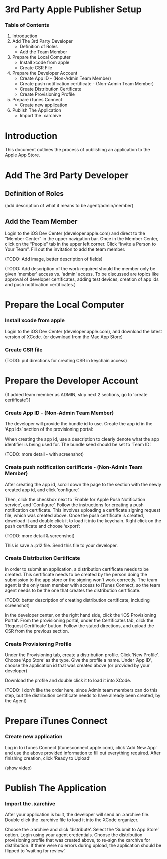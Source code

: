 # 3rd Party Apple Publisher Setup

### Table of Contents
1.  Introduction
2.  Add The 3rd Party Developer
    - Definition of Roles
    - Add the Team Member
3.  Prepare the Local Computer
    - Install xcode from apple
    - Create CSR File
4.  Prepare the Developer Account
    - Create App ID - (Non-Admin Team Member)
    - Create push notification certificate - (Non-Admin Team Member)
    - Create Distribution Certificate
    - Create Provisioning Profile
5.  Prepare iTunes Connect
    - Create new application
6.  Publish The Application
    -  Import the .xarchive

# Introduction

This document outlines the process of publishing an application to the Apple App Store.  


# Add The 3rd Party Developer

## Definition of Roles
(add description of what it means to be agent/admin/member)

## Add the Team Member
Login to the iOS Dev Center (developer.apple.com) and direct to the “Member Center” in the upper navigation bar. Once in the Member Center, click on the “People” tab in the upper left corner. Click “Invite a Person to Your Team”. Fill out the invitation to add the team member.  

(TODO: Add image, better description of fields)

(TODO: Add description of the work required should the member only be given 'member' access vs. 'admin' access.  To be discussed are topics like approval of developer certificates, adding test devices, creation of app ids and push notification certificates.)

# Prepare the Local Computer
### Install xcode from apple
Login to the iOS Dev Center (developer.apple.com), and download the latest version of XCode. (or download from the Mac App Store)

### Create CSR file

(TODO: put directions for creating CSR in keychain access)

# Prepare the Developer Account

(If added team member as ADMIN, skip next 2 sections, go to 'create certificate')]

### Create App ID - (Non-Admin Team Member)
The developer will provide the bundle id to use. Create the app id in the ‘App Ids’ section of the provisioning portal:

When creating the app id, use a description to clearly denote what the app identifier is being used for. The bundle seed should be set to ‘Team ID’.

(TODO: more detail - with screenshot)

### Create push notification certificate - (Non-Admin Team Member)
After creating the app id, scroll down the page to the section with the newly created app id, and click ‘configure’.

Then, click the checkbox next to ‘Enable for Apple Push Notification service’, and ‘Configure’. Follow the instructions for creating a push notification certificate. This involves uploading a certificate signing request file, which was created above. Once the push certificate is created, download it and double click it to load it into the keychain. Right click on the push certificate and choose ‘export’:  

(TODO:  more detail & screenshot)

This is save a .p12 file. Send this file to your developer.

### Create Distribution Certificate

In order to submit an application, a distribution certificate needs to be created.  This certificate needs to be created by the person doing the submission to the app store or the signing won't work correctly.  The team agent is the only team member with access to iTunes Connect, so the team agent needs to be the one that creates the distribution certificate.

(TODO:  better description of creating distribution certificate, including screenshot)

In the developer center, on the right hand side, click the ‘iOS Provisioning Portal’.
From the provisioning portal, under the Certificates tab, click the ‘Request Certificate’ button.
Follow the stated directions, and upload the CSR from the previous section.


### Create Provisioning Profile
Under the Provisioning tab, create a distribution profile. Click ‘New Profile’. Choose ‘App Store’ as the type. Give the profile a name. Under ‘App ID’, choose the application id that was created above (or provided by your developer)

Download the profile and double click it to load it into XCode.

(TODO:  I don't like the order here, since Admin team members can do this step, but the distribution certificate needs to have already been created, by the Agent)


# Prepare iTunes Connect

### Create new application

Log in to iTunes Connect (itunesconnect.apple.com), click ‘Add New App’ and use the above provided information to fill out everything required. After finishing creation, click ‘Ready to Upload’

(show video)


# Publish The Application

### Import the .xarchive

After your application is built, the developer will send an .xarchive file.  Double click the .xarchive file to load it into the XCode organizer.

Choose the .xarchive and click ‘distribute’. Select the ‘Submit to App Store’ option. Login using your agent credentials. Choose the distribution provisioning profile that was created above, to re-sign the xarchive for distribution.
If there were no errors during upload, the application should be flipped to ‘waiting for review’.
